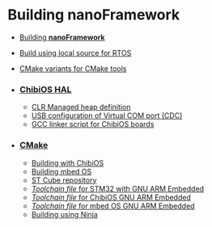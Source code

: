 # Building **nanoFramework**

* [Building **nanoFramework**](build-instructions.md)
* [Build using local source for RTOS](rtos-source-for-build.md)
* [CMake variants for CMake tools](cmake-tools-cmake-variants.md)

* ### [ChibiOS HAL](chibios-hal)
  * [CLR Managed heap definition](chibios-hal/clr-managed-heap.md)
  * [USB configuration of Virtual COM port (CDC)](chibios-hal/config-usb-virtual-com-port.md)
  * [GCC linker script for ChibiOS boards](chibios-hal/gcc-linker-script.md)

* ### [CMake](cmake)
  * [Building with ChibiOS](cmake/chibios-build.md)
  * [Building mbed OS](cmake/mbed-build.md)
  * [ST Cube repository](cmake/stcube-repository.md)
  * [_Toolchain file_ for STM32 with GNU ARM Embedded](cmake/stm32-gcc-toolchain.md)
  * [_Toolchain file_ for ChibiOS GNU ARM Embedded](cmake/chibios-toolchain.md)
  * [_Toolchain file_ for mbed OS GNU ARM Embedded](cmake/mbedos-toolchain.md)
  * [Building using Ninja](cmake/ninja-build.md)
